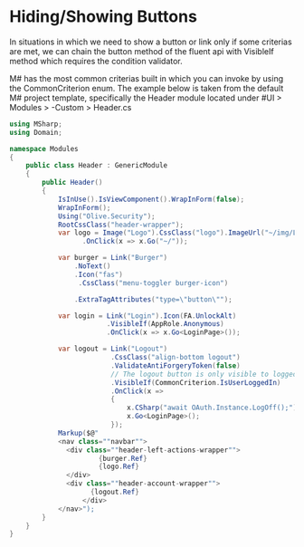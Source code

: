 # Hiding/Showing Buttons

In situations in which we need to show a button or link only if some criterias are met, we can chain the button method of the fluent api with VisibleIf method which requires the condition validator.

M# has the most common criterias built in which you can invoke by using the CommonCriterion enum. The example below is taken from the default M# project template, specifically the Header module located under #UI > Modules > -Custom > Header.cs

```csharp
using MSharp;
using Domain;

namespace Modules
{
    public class Header : GenericModule
    {
        public Header()
        {
            IsInUse().IsViewComponent().WrapInForm(false);
            WrapInForm();
            Using("Olive.Security");
            RootCssClass("header-wrapper");
            var logo = Image("Logo").CssClass("logo").ImageUrl("~/img/Logo.png")
                  .OnClick(x => x.Go("~/"));

            var burger = Link("Burger")
                .NoText()
                .Icon("fas")
                 .CssClass("menu-toggler burger-icon")

                .ExtraTagAttributes("type=\"button\"");

            var login = Link("Login").Icon(FA.UnlockAlt)
                        .VisibleIf(AppRole.Anonymous)
                        .OnClick(x => x.Go<LoginPage>());

            var logout = Link("Logout")
                         .CssClass("align-bottom logout")
                         .ValidateAntiForgeryToken(false)
                         // The logout button is only visible to loggedin users
                         .VisibleIf(CommonCriterion.IsUserLoggedIn)
                         .OnClick(x =>
                         {
                             x.CSharp("await OAuth.Instance.LogOff();");
                             x.Go<LoginPage>();
                         });
            Markup($@"
            <nav class=""navbar"">
              <div class=""header-left-actions-wrapper"">
                      {burger.Ref}
                      {logo.Ref}
              </div>
              <div class=""header-account-wrapper"">
                    {logout.Ref}
                  </div>
            </nav>");
        }
    }
}
```